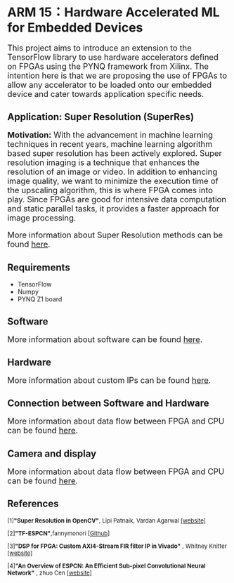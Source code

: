 # ARM 15：Hardware Accelerated ML for Embedded Devices

<font size = 4>
  
This project aims to introduce an extension to the TensorFlow library to use hardware accelerators defined on FPGAs using the PYNQ framework from Xilinx. The intention here is that we are proposing the use of FPGAs to allow any accelerator to be loaded onto our embedded device and cater towards application specific needs.

</font>

## Application: Super Resolution (SuperRes)

<font size = 4>
  
**Motivation:** With the advancement in machine learning techniques in recent years, machine learning algorithm based super resolution has been actively explored. Super resolution imaging is a technique that enhances the resolution of an image or video. In addition to enhancing image quality, we want to minimize the execution time of the upscaling algorithm, this is where FPGA comes into play. Since FPGAs are good for intensive data computation and static parallel tasks, it provides a faster approach for image processing. 
  
More information about Super Resolution methods can be found [here](https://github.com/Terrortorpe/FPGA-Consultancy/blob/clean/Super_Resolution_Methods/README.md).
  
</font>

## Requirements
 
- TensorFlow
- Numpy
- PYNQ Z1 board

## Software

<font size = 4>
  
More information about software can be found [here](https://github.com/Terrortorpe/FPGA-Consultancy/blob/clean/Super_Resolution_Models/README.md).
  
</font>

## Hardware 

<font size = 4>
  
More information about custom IPs can be found [here](https://github.com/Terrortorpe/FPGA-Consultancy/blob/clean/Super_Resolution_Hardware_IPs/README.md).
  
</font>


## Connection between Software and Hardware

<font size = 4>
  
More information about data flow between FPGA and CPU can be found [here](https://github.com/Terrortorpe/FPGA-Consultancy/blob/clean/Super_Resolution_Connection/README.md).
  
</font>

## Camera and display

<font size = 4>
  
More information about data flow between FPGA and CPU can be found [here](https://github.com/Terrortorpe/FPGA-Consultancy/tree/clean/Super_Resolution_Display).
  
</font>



## References
<font size = 2>
  
[1]**"Super Resolution in OpenCV"**, Lipi Patnaik, Vardan Agarwal [[website]](https://learnopencv.com/super-resolution-in-opencv/)

[2]**"TF-ESPCN"**,fannymonori [[Github]](https://github.com/fannymonori/TF-ESPCN)

[3]**"DSP for FPGA: Custom AXI4-Stream FIR filter IP in Vivado"** , Whitney Knitter [[website]](https://www.hackster.io/whitney-knitter/dsp-for-fpga-custom-axi4-stream-fir-filter-ip-in-vivado-0d4a39)
  
[4]**"An Overview of ESPCN: An Efficient Sub-pixel Convolutional Neural Network"** , zhuo Cen [[website]](https://medium.com/@zhuocen93/an-overview-of-espcn-an-efficient-sub-pixel-convolutional-neural-network-b76d0a6c875e#:~:text=ESPCN%20can%20be%20seen%20as,the%20last%20pixel%20shuffle%20stage.)
  
  
</font>
